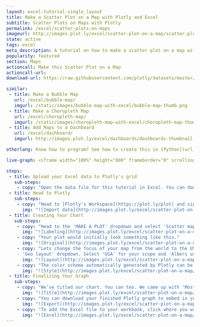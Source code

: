 ```yaml
---
layout: excel-tutorial-single_layout
title: Make a Scatter Plot on a Map with Plotly and Excel
subtitle: Scatter Plots on Maps with Plotly
permalink: /excel/scatter-plots-on-maps
imageurl: http://images.plot.ly/excel/scatter-plot-on-a-map/scatter-plot-on-a-map-thumb.png
state: active
tags: excel
meta_description: A tutorial on how to make a scatter plot on a map with Plotly and Excel. Plotly is the easiest and fastest way to make and share graphs online.
popularity: featured
section: Maps
actioncall: Make this Scatter Plot on a Map
actioncall-url:
download-url: https://raw.githubusercontent.com/plotly/datasets/master/2011_february_us_airport_traffic.csv

similar:
 - title: Make a Bubble Map
   url: /excel/bubble-map/
   imgurl: /static/images/bubble-map-with-excel/bubble-map-thumb.png
 - title: Make a Choropleth Map
   url: /excel/choropleth-map/
   imgurl: /static/images/choropleth-map-with-excel/choropleth-map-thumb.png
 - title: Add Maps to a Dashboard
   url: /excel/dashboard/
   imgurl: http://images.plot.ly/excel/dashboards/dashboards-thumbnail.png

otherlang: Know how to program? See how to create this in [Python](url) or [R](url).

live-graph: <iframe width="100%" height="800" frameborder="0" scrolling="no" src="https://plot.ly/~Dreamshot/6726.embed"></iframe>

steps:
 - title: Upload your Excel data to Plotly's grid
   sub-steps:
    - copy: "Open the data file for this tutorial in Excel. You can download the file here in [CSV format](https://raw.githubusercontent.com/plotly/datasets/master/2011_february_us_airport_traffic.csv)"
 - title: Head to Plotly
   sub-steps:
    - copy: "Head to [Plotly's Workspace](https://plot.ly/plot) and sign into your free Plotly account. Go to 'Import', click 'Upload a file', then choose your Excel file to upload. Your Excel file will now open in Plotly's grid. For more about Plotly's grid, see [this tutorial](/add-data-to-the-plotly-grid/)"
      img: "![Import data](http://images.plot.ly/excel/scatter-plot-on-a-map/import-scatter-plot-on-a-map.png)"
 - title: Creating Your Chart
   sub-steps:
    - copy: "Head to the 'MAKE A PLOT' dropdown and select 'Scatter map.' In this case, we'll only need the 'lat,' 'lon,' and incoming flights data. Click the 'Text' option on the left panel; choose the incoming flight data as T."
      img: "![Labeling](http://images.plot.ly/excel/scatter-plot-on-a-map/labeling-scatter-plot-on-a-map.png)"
    - copy: "Your plot would initially look something like this."
      img: "![Original](http://images.plot.ly/excel/scatter-plot-on-a-map/original-scatter-plot-on-a-map.png)"
    - copy: "Lets change the focus of your map from the world to the USA. Head to the 'Layout' popover then to the
    - 'Geo layout' dropdown. Select 'USA' for your scope and 'Albers usa' for type."
      img: "![Layout](http://images.plot.ly/excel/scatter-plot-on-a-map/layout-scatter-plot-on-a-map.png)"
    - copy: "The color scheme automatically generated by Plotly can be changed within the TRACES popover. Head to the 'style' dropdown, and adjust the marker size and color to your liking."
      img: "![Style](http://images.plot.ly/excel/scatter-plot-on-a-map/style-scatter-plot-on-a-map.png)"
 - title: Finalizing Your Graph
   sub-steps:
    - copy: "We’ve titled our chart. You can too. We came up with 'Most Trafficked U.S. Airports.' Below that, we've specified that the hover text represents the number of arriving flights in Feb. 2011."
      img: "![Title](http://images.plot.ly/excel/scatter-plot-on-a-map/title-scatter-plot-on-a-map.png)"
    - copy: "You can download your finished Plotly graph to embed in your Excel workbook. We also recommend including the Plotly link to the graph inside your Excel workbook for easy access to the interactive Plotly version. Get the link to your graph by clicking the 'Share' button. Download an image of your Plotly graph by clicking EXPORT on the toolbar."
      img: "![Export](http://images.plot.ly/excel/scatter-plot-on-a-map/export-scatter-plot-on-a-map.png)"
    - copy: "To add the Excel file to your workbook, click where you want to insert the picture inside Excel. On the INSERT tab inside Excel, in the ILLUSTRATIONS group, click PICTURE. Locate the Plotly graph image that you downloaded and then double-click it. Notice that we also copy-pasted the Plotly graph link in a cell for easy access to the interactive Plotly version."
      img: "![Excel](http://images.plot.ly/excel/scatter-plot-on-a-map/excel-scatter-plot-on-a-map.png)"
---
```

